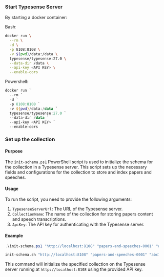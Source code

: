 
### Start Typesense Server

By starting a docker container:

Bash:
```bash
docker run \
  --rm \
  -d \
  -p 8108:8108 \
  -v $(pwd)/data:/data \
  typesense/typesense:27.0 \
  --data-dir /data \
  --api-key <API KEY> \
  --enable-cors
```

Powershell:
```powershell
docker run `
  --rm `
  -d `
  -p 8108:8108 `
  -v ${pwd}/data:/data `
  typesense/typesense:27.0 `
  --data-dir /data `
  --api-key <API KEY> `
  --enable-cors
```

### Set up the collection

#### Purpose
The `init-schema.ps1` PowerShell script is used to initialize the schema for the collection in a Typesense server. This script sets up the necessary fields and configurations for the collection to store and index papers and speeches.

#### Usage
To run the script, you need to provide the following arguments:
1. `TypesenseServerUrl`: The URL of the Typesense server.
2. `CollectionName`: The name of the collection for storing papers content and speech transcriptions.
3. `ApiKey`: The API key for authenticating with the Typesense server.

#### Example
```powershell
.\init-schema.ps1 "http://localhost:8108" "papers-and-speeches-0001" "abc123"
```

```bash
init-schema.sh "http://localhost:8108" "papers-and-speeches-0001" "abc123"
```
This command will initialize the specified collection on the Typesense server running at `http://localhost:8108` using the provided API key.
